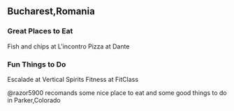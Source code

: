 ## Bucharest,Romania

### Great Places to Eat
Fish and chips at L'incontro
Pizza at Dante
### Fun Things to Do
Escalade at Vertical Spirits
Fitness at FitClass

@razor5900 recomands some nice place to eat and some good things to do in Parker,Colorado 
